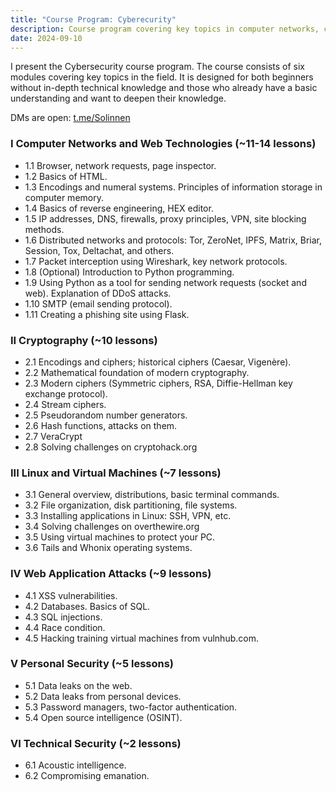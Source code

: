 ```yaml
---
title: "Course Program: Cyberecurity"
description: Course program covering key topics in computer networks, cryptography, Linux, web security, and personal cybersecurity.
date: 2024-09-10
---
```


I present the Cybersecurity course program. The course consists of six modules covering key topics in the field. It is designed for both beginners without in-depth technical knowledge and those who already have a basic understanding and want to deepen their knowledge.

DMs are open: [t.me/Solinnen](https://t.me/Solinnen)

### I Computer Networks and Web Technologies (~11-14 lessons)

- 1.1 Browser, network requests, page inspector.
- 1.2 Basics of HTML.
- 1.3 Encodings and numeral systems. Principles of information storage in computer memory.
- 1.4 Basics of reverse engineering, HEX editor.
- 1.5 IP addresses, DNS, firewalls, proxy principles, VPN, site blocking methods.
- 1.6 Distributed networks and protocols: Tor, ZeroNet, IPFS, Matrix, Briar, Session, Tox, Deltachat, and others.
- 1.7 Packet interception using Wireshark, key network protocols.
- 1.8 (Optional) Introduction to Python programming.
- 1.9 Using Python as a tool for sending network requests (socket and web). Explanation of DDoS attacks.
- 1.10 SMTP (email sending protocol).
- 1.11 Creating a phishing site using Flask.

### II Cryptography (~10 lessons)

- 2.1 Encodings and ciphers; historical ciphers (Caesar, Vigenère).
- 2.2 Mathematical foundation of modern cryptography.
- 2.3 Modern ciphers (Symmetric ciphers, RSA, Diffie-Hellman key exchange protocol).
- 2.4 Stream ciphers.
- 2.5 Pseudorandom number generators.
- 2.6 Hash functions, attacks on them.
- 2.7 VeraCrypt
- 2.8 Solving challenges on cryptohack.org

### III Linux and Virtual Machines (~7 lessons)

- 3.1 General overview, distributions, basic terminal commands.
- 3.2 File organization, disk partitioning, file systems.
- 3.3 Installing applications in Linux: SSH, VPN, etc.
- 3.4 Solving challenges on overthewire.org
- 3.5 Using virtual machines to protect your PC.
- 3.6 Tails and Whonix operating systems.

### IV Web Application Attacks (~9 lessons)

- 4.1 XSS vulnerabilities.
- 4.2 Databases. Basics of SQL.
- 4.3 SQL injections.
- 4.4 Race condition.
- 4.5 Hacking training virtual machines from vulnhub.com.

### V Personal Security (~5 lessons)

- 5.1 Data leaks on the web.
- 5.2 Data leaks from personal devices.
- 5.3 Password managers, two-factor authentication.
- 5.4 Open source intelligence (OSINT).

### VI Technical Security (~2 lessons)

- 6.1 Acoustic intelligence.
- 6.2 Compromising emanation.